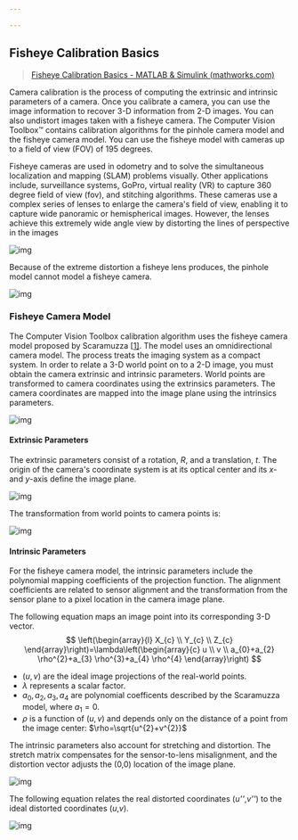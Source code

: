 ```yaml
---

---
```




## Fisheye Calibration Basics

> [Fisheye Calibration Basics - MATLAB & Simulink (mathworks.com)](https://www.mathworks.com/help/vision/ug/fisheye-calibration-basics.html)

Camera calibration is the process of computing the extrinsic and intrinsic parameters of a camera. Once you calibrate a camera, you can use the image information to recover 3-D information from 2-D images. You can also undistort images taken with a fisheye camera. The Computer Vision Toolbox™ contains calibration algorithms for the pinhole camera model and the fisheye camera model. You can use the fisheye model with cameras up to a field of view (FOV) of 195 degrees.

Fisheye cameras are used in odometry and to solve the simultaneous localization and mapping (SLAM) problems visually. Other applications include, surveillance systems, GoPro, virtual reality (VR) to capture 360 degree field of view (fov), and stitching algorithms. These cameras use a complex series of lenses to enlarge the camera's field of view, enabling it to capture wide panoramic or hemispherical images. However, the lenses achieve this extremely wide angle view by distorting the lines of perspective in the images



![img](https://www.mathworks.com/help/vision/ug/beforeafter.png)



Because of the extreme distortion a fisheye lens produces, the pinhole model cannot model a fisheye camera.

![img](https://www.mathworks.com/help/vision/ug/pinhole_fisheye.png)

### Fisheye Camera Model

The Computer Vision Toolbox calibration algorithm uses the fisheye camera model proposed by Scaramuzza [[1\]](https://www.mathworks.com/help/vision/ug/fisheye-calibration-basics.html#mw_f299f68d-403b-45e0-9de5-55203a09460d). The model uses an omnidirectional camera model. The process treats the imaging system as a compact system. In order to relate a 3-D world point on to a 2-D image, you must obtain the camera extrinsic and intrinsic parameters. World points are transformed to camera coordinates using the extrinsics parameters. The camera coordinates are mapped into the image plane using the intrinsics parameters.

![img](https://www.mathworks.com/help/vision/ug/calibration_world_to_image.png)

#### Extrinsic Parameters

The extrinsic parameters consist of a rotation, *R*, and a translation, *t*. The origin of the camera's coordinate system is at its optical center and its *x*- and *y*-axis define the image plane.

![img](https://www.mathworks.com/help/vision/ug/calibration_extrinsics_rt.png)

The transformation from world points to camera points is:

![img](https://www.mathworks.com/help/vision/ug/calibration_extrinsics.png)

#### Intrinsic Parameters

For the fisheye camera model, the intrinsic parameters include the polynomial mapping coefficients of the projection function. The alignment coefficients are related to sensor alignment and the transformation from the sensor plane to a pixel location in the camera image plane.

The following equation maps an image point into its corresponding 3-D vector.
$$
\left(\begin{array}{l}
X_{c} \\
Y_{c} \\
Z_{c}
\end{array}\right)=\lambda\left(\begin{array}{c}
u \\
v \\
a_{0}+a_{2} \rho^{2}+a_{3} \rho^{3}+a_{4} \rho^{4}
\end{array}\right)
$$
- $(u, v)$ are the ideal image projections of the real-world points.
- $\lambda$ represents a scalar factor.
- $a_{0}, a_{2}, a_{3}, a_{4}$ are polynomial coefficents described by the Scaramuzza model, where $a_{1}=0$.
- $\rho$ is a function of $(u, v)$ and depends only on the distance of a point from the image center: $\rho=\sqrt{u^{2}+v^{2}}$

The intrinsic parameters also account for stretching and distortion. The stretch matrix compensates for the sensor-to-lens misalignment, and the distortion vector adjusts the (0,0) location of the image plane.

![img](https://www.mathworks.com/help/vision/ug/stretchshift.png)

The following equation relates the real distorted coordinates (*u''*,*v''*) to the ideal distorted coordinates (*u*,*v*).

![img](https://www.mathworks.com/help/vision/ug/stretchdistortionlabeled.png)